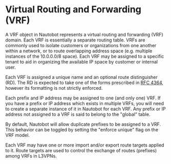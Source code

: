 # Virtual Routing and Forwarding (VRF)

A VRF object in Nautobot represents a virtual routing and forwarding (VRF) domain. Each VRF is essentially a separate routing table. VRFs are commonly used to isolate customers or organizations from one another within a network, or to route overlapping address space (e.g. multiple instances of the 10.0.0.0/8 space). Each VRF may be assigned to a specific tenant to aid in organizing the available IP space by customer or internal user.

Each VRF is assigned a unique name and an optional route distinguisher (RD). The RD is expected to take one of the forms prescribed in [RFC 4364](https://tools.ietf.org/html/rfc4364#section-4.2), however its formatting is not strictly enforced.

Each prefix and IP address may be assigned to one (and only one) VRF. If you have a prefix or IP address which exists in multiple VRFs, you will need to create a separate instance of it in Nautobot for each VRF. Any prefix or IP address not assigned to a VRF is said to belong to the "global" table.

By default, Nautobot will allow duplicate prefixes to be assigned to a VRF. This behavior can be toggled by setting the "enforce unique" flag on the VRF model.

Each VRF may have one or more import and/or export route targets applied to it. Route targets are used to control the exchange of routes (prefixes) among VRFs in L3VPNs.
